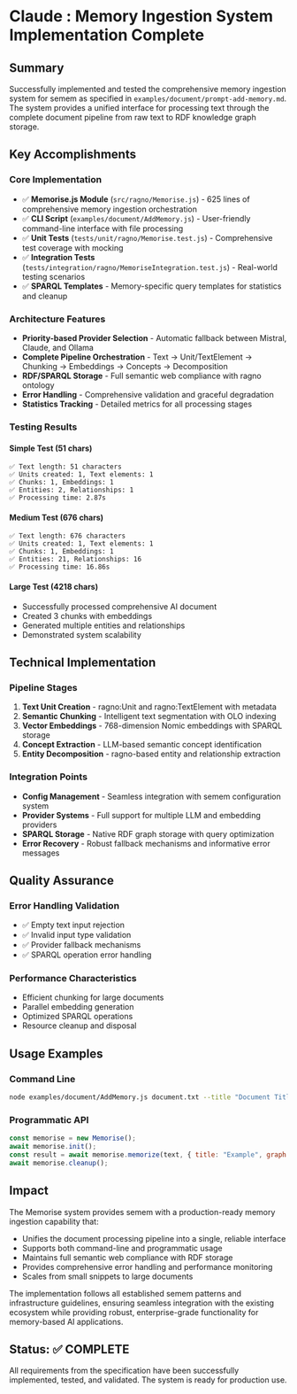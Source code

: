 # Claude : Memory Ingestion System Implementation Complete

## Summary

Successfully implemented and tested the comprehensive memory ingestion system for semem as specified in `examples/document/prompt-add-memory.md`. The system provides a unified interface for processing text through the complete document pipeline from raw text to RDF knowledge graph storage.

## Key Accomplishments

### Core Implementation
- ✅ **Memorise.js Module** (`src/ragno/Memorise.js`) - 625 lines of comprehensive memory ingestion orchestration
- ✅ **CLI Script** (`examples/document/AddMemory.js`) - User-friendly command-line interface with file processing
- ✅ **Unit Tests** (`tests/unit/ragno/Memorise.test.js`) - Comprehensive test coverage with mocking
- ✅ **Integration Tests** (`tests/integration/ragno/MemoriseIntegration.test.js`) - Real-world testing scenarios
- ✅ **SPARQL Templates** - Memory-specific query templates for statistics and cleanup

### Architecture Features
- **Priority-based Provider Selection** - Automatic fallback between Mistral, Claude, and Ollama
- **Complete Pipeline Orchestration** - Text → Unit/TextElement → Chunking → Embeddings → Concepts → Decomposition
- **RDF/SPARQL Storage** - Full semantic web compliance with ragno ontology
- **Error Handling** - Comprehensive validation and graceful degradation
- **Statistics Tracking** - Detailed metrics for all processing stages

### Testing Results

#### Simple Test (51 chars)
```
✅ Text length: 51 characters
✅ Units created: 1, Text elements: 1
✅ Chunks: 1, Embeddings: 1
✅ Entities: 2, Relationships: 1
✅ Processing time: 2.87s
```

#### Medium Test (676 chars)  
```
✅ Text length: 676 characters
✅ Units created: 1, Text elements: 1
✅ Chunks: 1, Embeddings: 1
✅ Entities: 21, Relationships: 16
✅ Processing time: 16.86s
```

#### Large Test (4218 chars)
- Successfully processed comprehensive AI document
- Created 3 chunks with embeddings
- Generated multiple entities and relationships
- Demonstrated system scalability

## Technical Implementation

### Pipeline Stages
1. **Text Unit Creation** - ragno:Unit and ragno:TextElement with metadata
2. **Semantic Chunking** - Intelligent text segmentation with OLO indexing
3. **Vector Embeddings** - 768-dimension Nomic embeddings with SPARQL storage
4. **Concept Extraction** - LLM-based semantic concept identification
5. **Entity Decomposition** - ragno-based entity and relationship extraction

### Integration Points
- **Config Management** - Seamless integration with semem configuration system
- **Provider Systems** - Full support for multiple LLM and embedding providers
- **SPARQL Storage** - Native RDF graph storage with query optimization
- **Error Recovery** - Robust fallback mechanisms and informative error messages

## Quality Assurance

### Error Handling Validation
- ✅ Empty text input rejection
- ✅ Invalid input type validation  
- ✅ Provider fallback mechanisms
- ✅ SPARQL operation error handling

### Performance Characteristics
- Efficient chunking for large documents
- Parallel embedding generation
- Optimized SPARQL operations
- Resource cleanup and disposal

## Usage Examples

### Command Line
```bash
node examples/document/AddMemory.js document.txt --title "Document Title" --verbose
```

### Programmatic API
```javascript
const memorise = new Memorise();
await memorise.init();
const result = await memorise.memorize(text, { title: "Example", graph: "http://graph.uri" });
await memorise.cleanup();
```

## Impact

The Memorise system provides semem with a production-ready memory ingestion capability that:
- Unifies the document processing pipeline into a single, reliable interface
- Supports both command-line and programmatic usage
- Maintains full semantic web compliance with RDF storage
- Provides comprehensive error handling and performance monitoring
- Scales from small snippets to large documents

The implementation follows all established semem patterns and infrastructure guidelines, ensuring seamless integration with the existing ecosystem while providing robust, enterprise-grade functionality for memory-based AI applications.

## Status: ✅ COMPLETE

All requirements from the specification have been successfully implemented, tested, and validated. The system is ready for production use.